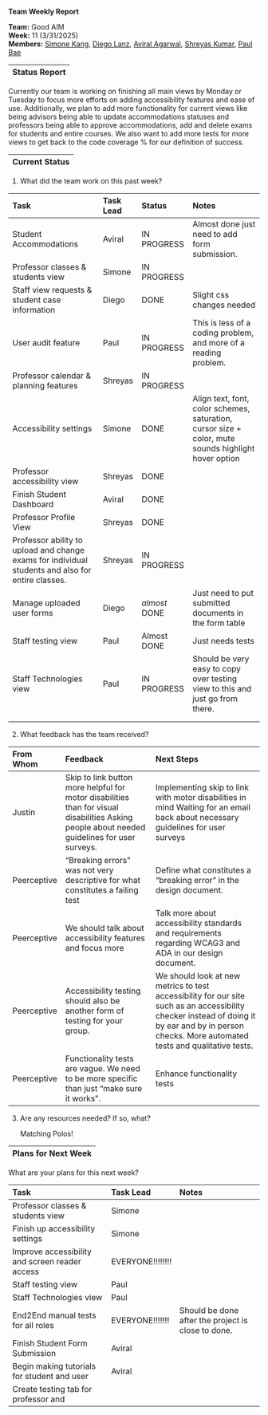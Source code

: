 **Team Weekly Report**

**Team:** Good AIM  
**Week:** 11 (3/31/2025)  
**Members:** [Simone Kang](mailto:sk21007@tamu.edu), [Diego Lanz](mailto:diegolanz0412@tamu.edu), [Aviral Agarwal](mailto:avirala16@tamu.edu), [Shreyas Kumar](mailto:shreyask25@tamu.edu), [Paul Bae](mailto:pauljwbae@gmail.com)

| Status Report |
| :---- |

Currently our team is working on finishing all main views by Monday or Tuesday to focus more efforts on adding accessibility features and ease of use. Additionally, we plan to add more functionality for current views like being advisors being able to update accommodations statuses and professors being able to approve accommodations, add and delete exams for students and entire courses. We also want to add more tests for more views to get back to the code coverage % for our definition of success.

| Current Status |
| :---- |

1. What did the team work on this past week?

| Task | Task Lead | Status | Notes |
| :---- | :---- | :---- | :---- |
| Student Accommodations | Aviral | IN PROGRESS | Almost done just need to add form submission. |
| Professor classes & students view | Simone | IN PROGRESS |  |
| Staff view requests & student case information | Diego | DONE | Slight css changes needed |
| User audit feature | Paul | IN PROGRESS | This is less of a coding problem, and more of a reading problem. |
| Professor calendar & planning features | Shreyas | IN PROGRESS |  |
| Accessibility settings | Simone | DONE | Align text, font, color schemes, saturation, cursor size \+ color, mute sounds highlight hover option |
| Professor accessibility view | Shreyas | DONE |  |
| Finish Student Dashboard | Aviral | DONE |  |
| Professor Profile View | Shreyas | DONE |  |
| Professor ability to upload and change exams for individual students and also for entire classes. | Shreyas | IN PROGRESS |  |
| Manage uploaded user forms | Diego | *almost* DONE | Just need to put submitted documents in the form table |
| Staff testing view | Paul | Almost DONE | Just needs tests |
| Staff Technologies view | Paul | IN PROGRESS | Should be very easy to copy over testing view to this and just go from there. |
|  |  |  |  |
|  |  |  |  |

   

2. What feedback has the team received?

| From Whom | Feedback | Next Steps |
| :---- | :---- | :---- |
| Justin | Skip to link button more helpful for motor disabilities than for visual disabilities Asking people about needed guidelines for user surveys. | Implementing skip to link with motor disabilities in mind Waiting for an email back about necessary guidelines for user surveys |
| Peerceptive | “Breaking errors” was not very descriptive for what constitutes a failing test | Define what constitutes a “breaking error” in the design document. |
| Peerceptive | We should talk about accessibility features and focus more | Talk more about accessibility standards and requirements regarding WCAG3 and ADA in our design document. |
| Peerceptive | Accessibility testing should also be another form of testing for your group. | We should look at new metrics to test accessibility for our site such as an accessibility checker instead of doing it by ear and by in person checks. More automated tests and qualitative tests. |
| Peerceptive | Functionality tests are vague. We need to be more specific than just “make sure it works”. | Enhance functionality tests |

   

   

   

   

   

   

3. Are any resources needed? If so, what?

	Matching Polos\!

| Plans for Next Week |
| :---- |

What are your plans for this next week?

| Task | Task Lead | Notes |
| :---- | :---- | :---- |
| Professor classes & students view | Simone |  |
| Finish up accessibility settings | Simone |  |
| Improve accessibility and screen reader access | EVERYONE\!\!\!\!\!\!\!\! |  |
| Staff testing view | Paul |  |
| Staff Technologies view | Paul |  |
| End2End manual tests for all roles | EVERYONE\!\!\!\!\!\!\! | Should be done after the project is close to done. |
| Finish Student Form Submission | Aviral |  |
| Begin making tutorials for student and user | Aviral |  |
| Create testing tab for professor and  |  |  |

